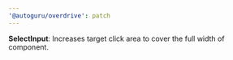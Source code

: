 ```yaml
---
'@autoguru/overdrive': patch
---
```


**SelectInput**: Increases target click area to cover the full width of
component.
